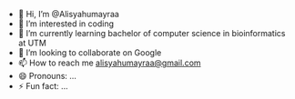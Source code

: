 - 👋 Hi, I’m @Alisyahumayraa
- 👀 I’m interested in coding
- 🌱 I’m currently learning bachelor of computer science in bioinformatics at UTM
- 💞️ I’m looking to collaborate on Google
- 📫 How to reach me alisyahumayraa@gmail.com
- 😄 Pronouns: ...
- ⚡ Fun fact: ...

<!---
Alisyahumayraa/Alisyahumayraa is a ✨ special ✨ repository because its `README.md` (this file) appears on your GitHub profile.
You can click the Preview link to take a look at your changes.
--->
